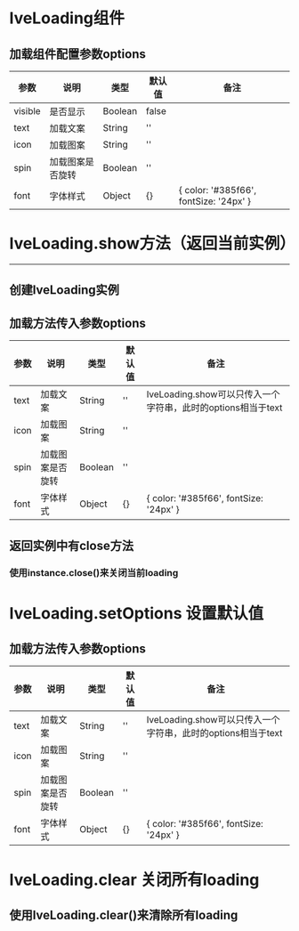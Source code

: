 
# IveLoading组件
## 加载组件配置参数options
参数 | 说明 | 类型 | 默认值 | 备注
----|------|-----|------|-------
visible | 是否显示 | Boolean | false | 
text | 加载文案 | String | '' | 
icon | 加载图案 | String | '' | 
spin | 加载图案是否旋转 | Boolean | '' | 
font | 字体样式 | Object | {} | { color: '#385f66', fontSize: '24px' }



# IveLoading.show方法（返回当前实例）
---
创建IveLoading实例
---
## 加载方法传入参数options
参数 | 说明 | 类型 | 默认值 | 备注
----|------|-----|------|-------
text | 加载文案 | String | '' | IveLoading.show可以只传入一个字符串，此时的options相当于text
icon | 加载图案 | String | '' | 
spin | 加载图案是否旋转 | Boolean | '' | 
font | 字体样式 | Object | {} | { color: '#385f66', fontSize: '24px' }

## 返回实例中有close方法
### 使用instance.close()来关闭当前loading


# IveLoading.setOptions 设置默认值
## 加载方法传入参数options
参数 | 说明 | 类型 | 默认值 | 备注
----|------|-----|------|-------
text | 加载文案 | String | '' | IveLoading.show可以只传入一个字符串，此时的options相当于text
icon | 加载图案 | String | '' | 
spin | 加载图案是否旋转 | Boolean | '' | 
font | 字体样式 | Object | {} | { color: '#385f66', fontSize: '24px' }


# IveLoading.clear 关闭所有loading
## 使用IveLoading.clear()来清除所有loading
